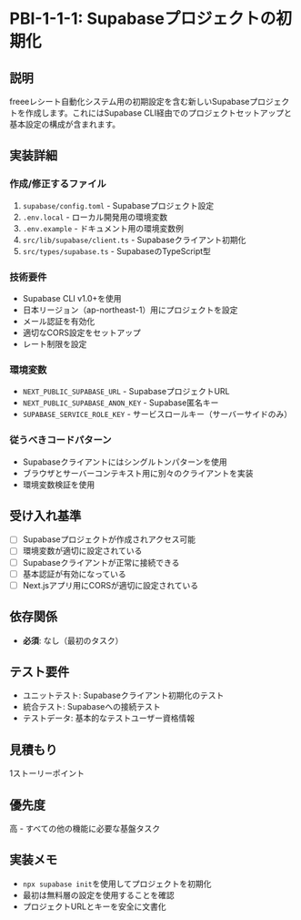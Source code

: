 # PBI-1-1-1: Supabaseプロジェクトの初期化

## 説明

freeeレシート自動化システム用の初期設定を含む新しいSupabaseプロジェクトを作成します。これにはSupabase
CLI経由でのプロジェクトセットアップと基本設定の構成が含まれます。

## 実装詳細

### 作成/修正するファイル

1. `supabase/config.toml` - Supabaseプロジェクト設定
2. `.env.local` - ローカル開発用の環境変数
3. `.env.example` - ドキュメント用の環境変数例
4. `src/lib/supabase/client.ts` - Supabaseクライアント初期化
5. `src/types/supabase.ts` - SupabaseのTypeScript型

### 技術要件

- Supabase CLI v1.0+を使用
- 日本リージョン（ap-northeast-1）用にプロジェクトを設定
- メール認証を有効化
- 適切なCORS設定をセットアップ
- レート制限を設定

### 環境変数

- `NEXT_PUBLIC_SUPABASE_URL` - SupabaseプロジェクトURL
- `NEXT_PUBLIC_SUPABASE_ANON_KEY` - Supabase匿名キー
- `SUPABASE_SERVICE_ROLE_KEY` - サービスロールキー（サーバーサイドのみ）

### 従うべきコードパターン

- Supabaseクライアントにはシングルトンパターンを使用
- ブラウザとサーバーコンテキスト用に別々のクライアントを実装
- 環境変数検証を使用

## 受け入れ基準

- [ ] Supabaseプロジェクトが作成されアクセス可能
- [ ] 環境変数が適切に設定されている
- [ ] Supabaseクライアントが正常に接続できる
- [ ] 基本認証が有効になっている
- [ ] Next.jsアプリ用にCORSが適切に設定されている

## 依存関係

- **必須**: なし（最初のタスク）

## テスト要件

- ユニットテスト: Supabaseクライアント初期化のテスト
- 統合テスト: Supabaseへの接続テスト
- テストデータ: 基本的なテストユーザー資格情報

## 見積もり

1ストーリーポイント

## 優先度

高 - すべての他の機能に必要な基盤タスク

## 実装メモ

- `npx supabase init`を使用してプロジェクトを初期化
- 最初は無料層の設定を使用することを確認
- プロジェクトURLとキーを安全に文書化
